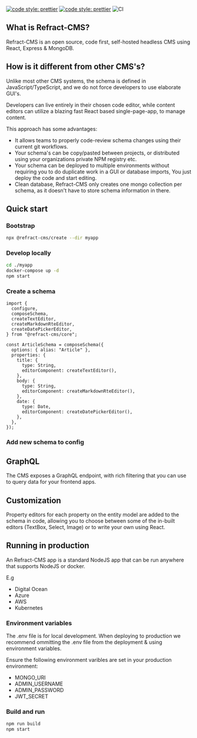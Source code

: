 [![code style: prettier](https://img.shields.io/badge/code_style-prettier-ff69b4.svg?style=flat-square)](https://github.com/prettier/prettier) [![code style: prettier](https://camo.githubusercontent.com/92e9f7b1209bab9e3e9cd8cdf62f072a624da461/68747470733a2f2f666c61742e62616467656e2e6e65742f62616467652f4275696c74253230576974682f547970655363726970742f626c7565)](https://github.com/microsoft/TypeScript) ![CI](https://github.com/refract-cms/refract-cms/workflows/CI/badge.svg)

## What is Refract-CMS?

Refract-CMS is an open source, code first, self-hosted headless CMS using React, Express & MongoDB.

## How is it different from other CMS's?

Unlike most other CMS systems, the schema is defined in JavaScript/TypeScript, and we do not force developers to use elaborate GUI's.

Developers can live entirely in their chosen code editor, while content editors can utilize a blazing fast React based single-page-app, to manage content.

This approach has some advantages:

- It allows teams to properly code-review schema changes using their current git workflows.
- Your schema's can be copy/pasted between projects, or distributed using your organizations private NPM registry etc.
- Your schema can be deployed to multiple environments without requiring you to do duplicate work in a GUI or database imports, You just deploy the code and start editing.
- Clean database, Refract-CMS only creates one mongo collection per schema, as it doesn't have to store schema information in there.

## Quick start

### Bootstrap

```bash
npx @refract-cms/create --dir myapp
```

### Develop locally

```bash
cd ./myapp
docker-compose up -d
npm start
```

### Create a schema

```tsx
import {
  configure,
  composeSchema,
  createTextEditor,
  createMarkdownRteEditor,
  createDatePickerEditor,
} from "@refract-cms/core";

const ArticleSchema = composeSchema({
  options: { alias: "Article" },
  properties: {
    title: {
      type: String,
      editorComponent: createTextEditor(),
    },
    body: {
      type: String,
      editorComponent: createMarkdownRteEditor(),
    },
    date: {
      type: Date,
      editorComponent: createDatePickerEditor(),
    },
  },
});
```

### Add new schema to config

## GraphQL

The CMS exposes a GraphQL endpoint, with rich filtering that you can use to query data for your frontend apps.

## Customization

Property editors for each property on the entity model are added to the schema in code, allowing you to choose between some of the in-built editors (TextBox, Select, Image) or to write your own using React.

## Running in production

An Refract-CMS app is a standard NodeJS app that can be run anywhere that supports NodeJS or docker.

E.g

- Digital Ocean
- Azure
- AWS
- Kubernetes

### Environment variables

The .env file is for local development. When deploying to production we recommend ommitting the .env file from the deployment & using environment variables.

Ensure the following environment varibles are set in your production environment:

- MONGO_URI
- ADMIN_USERNAME
- ADMIN_PASSWORD
- JWT_SECRET

### Build and run

```bash
npm run build
npm start
```
